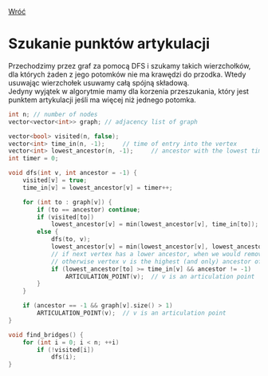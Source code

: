[Wróć](../../../../../)

# Szukanie punktów artykulacji
Przechodzimy przez graf za pomocą DFS i szukamy takich wierzchołków, dla których żaden z jego potomków nie ma krawędzi do przodka. Wtedy usuwając wierzchołek usuwamy całą spójną składową.  
Jedyny wyjątek w algorytmie mamy dla korzenia przeszukania, który jest punktem artykulacji jeśli ma więcej niż jednego potomka.

```cpp
int n; // number of nodes
vector<vector<int>> graph; // adjacency list of graph

vector<bool> visited(n, false);
vector<int> time_in(n, -1);     // time of entry into the vertex
vector<int> lowest_ancestor(n, -1);     // ancestor with the lowest time of entry
int timer = 0;

void dfs(int v, int ancestor = -1) {
    visited[v] = true;
    time_in[v] = lowest_ancestor[v] = timer++;

    for (int to : graph[v]) {
        if (to == ancestor) continue;
        if (visited[to])
            lowest_ancestor[v] = min(lowest_ancestor[v], time_in[to]);
        else {
            dfs(to, v);
            lowest_ancestor[v] = min(lowest_ancestor[v], lowest_ancestor[to]);
            // if next vertex has a lower ancestor, when we would remove edge (v, to) vertex to would still be connected to higher ancestor, so edge (v, to) is not a bridge
            // otherwise vertex v is the highest (and only) ancestor of vertex to, so edge (v, to) is a bridge
            if (lowest_ancestor[to] >= time_in[v] && ancestor != -1)
                ARTICULATION_POINT(v);  // v is an articulation point
        }
    }

    if (ancestor == -1 && graph[v].size() > 1)
        ARTICULATION_POINT(v);  // v is an articulation point
}

void find_bridges() {
    for (int i = 0; i < n; ++i)
        if (!visited[i])
            dfs(i);
}
```

